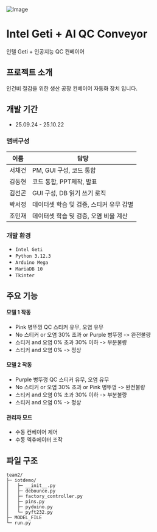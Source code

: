 ![Image](https://github.com/user-attachments/assets/411e93cf-7c44-4275-8da3-ff0f78fb91d9)

# Intel Geti + AI QC Conveyor
인텔 Geti + 인공지능 QC 컨베이어


## 프로젝트 소개
인건비 절감을 위한 생산 공장 컨베이어 자동화 장치 입니다.
<br>

## 개발 기간
* 25.09.24 - 25.10.22

### 맴버구성
| 이름 | 담당 |
|------|------|
|서채건|PM, GUI 구성, 코드 통합|
|김동현|코드 통합, PPT제작, 발표|
|김선곤|GUI 구성, DB 읽기 쓰기 로직|
|박서정|데이터셋 학습 및 검증, 스티커 유무 감별|
|조민재|데이터셋 학습 및 검증, 오염 비율 계산|

### 개발 환경
- `Intel Geti`
- `Python 3.12.3`
- `Arduino Mega`
- `MariaDB 10`
- `Tkinter`

## 주요 기능
#### 모델 1 작동
- Pink 병뚜껑 QC 스티커 유무, 오염 유무
- No 스티커 or 오염 30% 초과 or Purple 병뚜껑 -> 완전불량
- 스티커 and 오염 0% 초과 30% 이하 -> 부분불량
- 스티커 and 오염 0% -> 정상

#### 모델 2 작동
- Purple 병뚜껑 QC 스티커 유무, 오염 유무
- No 스티커 or 오염 30% 초과 or Pink 병뚜껑 -> 완전불량
- 스티커 and 오염 0% 초과 30% 이하 -> 부분불량
- 스티커 and 오염 0% -> 정상

#### 관리자 모드
- 수동 컨베이어 제어
- 수동 엑츄에이터 조작

## 파일 구조
```
team2/
├─ iotdemo/
│   ├─ __init__.py
│   ├─ debounce.py
│   ├─ factory_controller.py
│   ├─ pins.py
│   ├─ pyduino.py
│   └─ pyft232.py
├─ MODEL_FILE
└─ run.py
```
